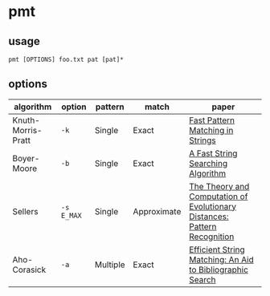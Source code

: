 # pmt

## usage
```
pmt [OPTIONS] foo.txt pat [pat]*
```

## options
|  algorithm | option | pattern | match    | paper |
|------------|--------|---------|----------|-------|
| Knuth-Morris-Pratt | `-k` | Single | Exact | [Fast Pattern Matching in Strings](https://www.cin.ufpe.br/~paguso/courses/if767/bib/KMP_1977.pdf) |
| Boyer-Moore | `-b` | Single | Exact | [A Fast String Searching Algorithm](https://www.cin.ufpe.br/~paguso/courses/if767/bib/Boyer_1977.pdf) |
| Sellers | `-s E_MAX` | Single | Approximate | [The Theory and Computation of Evolutionary Distances: Pattern Recognition](https://www.cin.ufpe.br/~paguso/courses/if767/bib/Sellers_1980.pdf) |
| Aho-Corasick| `-a` | Multiple | Exact | [Efficient String Matching: An Aid to Bibliographic Search ](https://www.cin.ufpe.br/~paguso/courses/if767/bib/Aho_1975.pdf)
